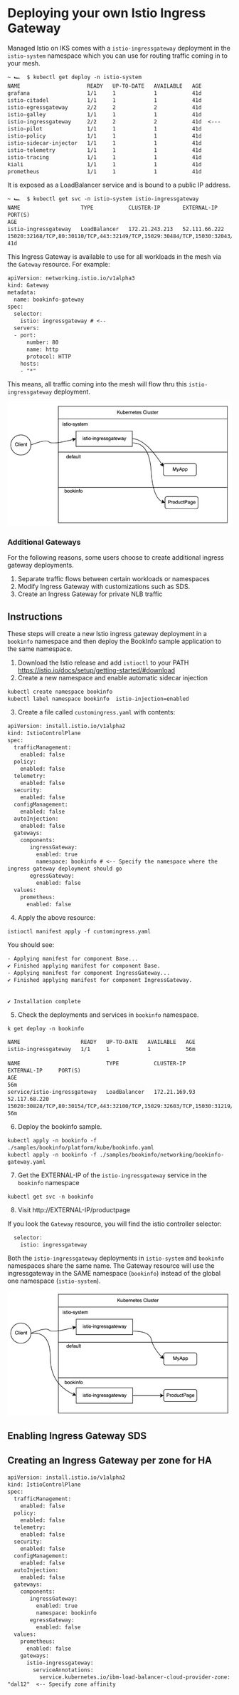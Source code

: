 # Deploying your own Istio Ingress Gateway

Managed Istio on IKS comes with a `istio-ingressgateway` deployment in the `istio-system` namespace which you can use for routing traffic coming in to your mesh. 
```
~ 🏎  $ kubectl get deploy -n istio-system
NAME                     READY   UP-TO-DATE   AVAILABLE   AGE
grafana                  1/1     1            1           41d
istio-citadel            1/1     1            1           41d
istio-egressgateway      2/2     2            2           41d
istio-galley             1/1     1            1           41d
istio-ingressgateway     2/2     2            2           41d  <---
istio-pilot              1/1     1            1           41d
istio-policy             1/1     1            1           41d
istio-sidecar-injector   1/1     1            1           41d
istio-telemetry          1/1     1            1           41d
istio-tracing            1/1     1            1           41d
kiali                    1/1     1            1           41d
prometheus               1/1     1            1           41d
```
It is exposed as a LoadBalancer service and is bound to a public IP address.
```
~ 🏎  $ kubectl get svc -n istio-system istio-ingressgateway
NAME                   TYPE           CLUSTER-IP       EXTERNAL-IP     PORT(S)                                                                                                                      AGE
istio-ingressgateway   LoadBalancer   172.21.243.213   52.111.66.222   15020:32168/TCP,80:30110/TCP,443:32149/TCP,15029:30484/TCP,15030:32043/TCP,15031:30774/TCP,15032:30929/TCP,15443:31217/TCP   41d
```
This Ingress Gateway is available to use for all workloads in the mesh via the `Gateway` resource. For example:
```
apiVersion: networking.istio.io/v1alpha3
kind: Gateway
metadata:
  name: bookinfo-gateway
spec:
  selector:
    istio: ingressgateway # <--
  servers:
  - port:
      number: 80
      name: http
      protocol: HTTP
    hosts:
    - "*"
```
This means, all traffic coming into the mesh will flow thru this `istio-ingressgateway` deployment. 

![](images/istioingress-default.png)

### Additional Gateways

For the following reasons, some users choose to create additional ingress gateway deployments. 
1. Separate traffic flows between certain workloads or namespaces
2. Modify Ingress Gateway with customizations such as SDS.
3. Create an Ingress Gateway for private NLB traffic


## Instructions
These steps will create a new Istio ingress gateway deployment in a `bookinfo` namespace and then deploy the BookInfo sample application to the same namespace.

1. Download the Istio release and add `istioctl` to your PATH https://istio.io/docs/setup/getting-started/#download
2. Create a new namespace and enable automatic sidecar injection
```
kubectl create namespace bookinfo
kubectl label namespace bookinfo  istio-injection=enabled
```
3. Create a file called `customingress.yaml` with contents:
```
apiVersion: install.istio.io/v1alpha2
kind: IstioControlPlane
spec:
  trafficManagement:
    enabled: false
  policy:
    enabled: false
  telemetry:
    enabled: false
  security:
    enabled: false
  configManagement:
    enabled: false
  autoInjection:
    enabled: false
  gateways:
    components:
       ingressGateway:
         enabled: true
         namespace: bookinfo # <-- Specify the namespace where the ingress gateway deployment should go
       egressGateway:
         enabled: false
  values:
    prometheus:
      enabled: false
```
4. Apply the above resource:
```
istioctl manifest apply -f customingress.yaml
```
You should see:
```
- Applying manifest for component Base...
✔ Finished applying manifest for component Base.
- Applying manifest for component IngressGateway...
✔ Finished applying manifest for component IngressGateway.


✔ Installation complete
```
5. Check the deployments and services in `bookinfo` namespace. 
```
k get deploy -n bookinfo
```
```
NAME                   READY   UP-TO-DATE   AVAILABLE   AGE
istio-ingressgateway   1/1     1            1           56m

NAME                           TYPE           CLUSTER-IP      EXTERNAL-IP     PORT(S)                                                                                                                      AGE                                                                                                                    56m
service/istio-ingressgateway   LoadBalancer   172.21.169.93   52.117.68.220   15020:30828/TCP,80:30154/TCP,443:32100/TCP,15029:32603/TCP,15030:31219/TCP,15031:30466/TCP,15032:30081/TCP,15443:30068/TCP   56m
```
6. Deploy the bookinfo sample.
```
kubectl apply -n bookinfo -f ./samples/bookinfo/platform/kube/bookinfo.yaml
kubectl apply -n bookinfo -f ./samples/bookinfo/networking/bookinfo-gateway.yaml
```
7. Get the EXTERNAL-IP of the `istio-ingressgateway` service in the `bookinfo` namespace
```
kubectl get svc -n bookinfo
```
8. Visit http://EXTERNAL-IP/productpage

If you look the `Gateway` resource, you will find the istio controller selector:
```
  selector:
    istio: ingressgateway
```
Both the `istio-ingressgateway` deployments in `istio-system` and `bookinfo` namespaces share the same name. The Gateway resource will use the ingressgateway in the SAME namespace (`bookinfo`) instead of the global one namespace (`istio-system`).

![](images/istioingress-custom.png)

## Enabling Ingress Gateway SDS

## Creating an Ingress Gateway per zone for HA

```
apiVersion: install.istio.io/v1alpha2
kind: IstioControlPlane
spec:
  trafficManagement:
    enabled: false
  policy:
    enabled: false
  telemetry:
    enabled: false
  security:
    enabled: false
  configManagement:
    enabled: false
  autoInjection:
    enabled: false
  gateways:
    components:
       ingressGateway:
         enabled: true
         namespace: bookinfo
       egressGateway:
         enabled: false
  values:
    prometheus:
      enabled: false
    gateways:
      istio-ingressgateway:
        serviceAnnotations:
          service.kubernetes.io/ibm-load-balancer-cloud-provider-zone: "dal12"  <-- Specify zone affinity
```
